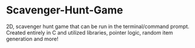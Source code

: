 # Scavenger-Hunt-Game
2D, scavenger hunt game that can be run in the terminal/command prompt. Created entirely in C and utilized libraries, pointer logic, random item generation and more!

